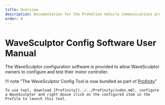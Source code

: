 ```yaml
---
title: Overview
description: Documentation for the Prohelion Vehicle Communications protocol
order: 0
---
```


# WaveSculptor Config Software User Manual

The WaveSculptor configuration software is provided to allow WaveSculptor owners to configure and test their motor controller.

!!! note "The WaveSculptor Config Tool is now bundled as part of [Profinity](../../Profinity/index.md)"

    To use tool, download [Profinity](../../Profinity/index.md), configure a WaveSculptor and right mouse click on the configured item in the Profile to launch this tool. 